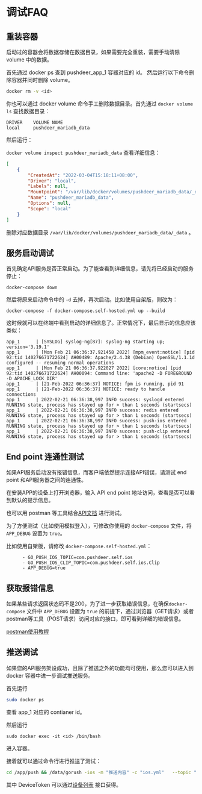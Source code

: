 # 调试FAQ

## 重装容器

启动过的容器会将数据存储在数据目录，如果需要完全重装，需要手动清除 volume 中的数据。

首先通过 docker ps 查到 pushdeer_app_1 容器对应的 id。
然后运行以下命令删除容器并同时删除 volume。

```bash
docker rm -v <id>
```

你也可以通过 docker volume 命令手工删除数据目录。首先通过 `docker volume ls` 查找数据目录：

```
DRIVER    VOLUME NAME
local     pushdeer_mariadb_data
```

然后运行：

`docker volume inspect pushdeer_mariadb_data` 查看详细信息：

```json
[
    {
        "CreatedAt": "2022-03-04T15:18:11+08:00",
        "Driver": "local",
        "Labels": null,
        "Mountpoint": "/var/lib/docker/volumes/pushdeer_mariadb_data/_data",
        "Name": "pushdeer_mariadb_data",
        "Options": null,
        "Scope": "local"
    }
]
```

删除对应数据目录 `/var/lib/docker/volumes/pushdeer_mariadb_data/_data` 。


## 服务启动调试

首先确定API服务是否正常启动。为了能查看到详细信息，请先将已经启动的服务停止：

```
docker-compose down
```

然后将原来启动命令中的 `-d` 去掉，再次启动。比如使用自架版，则改为：

```
docker-compose -f docker-compose.self-hosted.yml up --build 
```

这时候就可以在终端中看到启动的详细信息了。正常情况下，最后显示的信息应该类似：

```
app_1      | [SYSLOG] syslog-ng[87]: syslog-ng starting up; version='3.19.1'
app_1      | [Mon Feb 21 06:36:37.921458 2022] [mpm_event:notice] [pid 92:tid 140276671722624] AH00489: Apache/2.4.38 (Debian) OpenSSL/1.1.1d configured -- resuming normal operations
app_1      | [Mon Feb 21 06:36:37.922027 2022] [core:notice] [pid 92:tid 140276671722624] AH00094: Command line: 'apache2 -D FOREGROUND -D APACHE_LOCK_DIR'
app_1      | [21-Feb-2022 06:36:37] NOTICE: fpm is running, pid 91
app_1      | [21-Feb-2022 06:36:37] NOTICE: ready to handle connections
app_1      | 2022-02-21 06:36:38,997 INFO success: syslogd entered RUNNING state, process has stayed up for > than 1 seconds (startsecs)
app_1      | 2022-02-21 06:36:38,997 INFO success: redis entered RUNNING state, process has stayed up for > than 1 seconds (startsecs)
app_1      | 2022-02-21 06:36:38,997 INFO success: push-ios entered RUNNING state, process has stayed up for > than 1 seconds (startsecs)
app_1      | 2022-02-21 06:36:38,997 INFO success: push-clip entered RUNNING state, process has stayed up for > than 1 seconds (startsecs)
```

## End point 连通性测试

如果API服务启动没有报错信息，而客户端依然提示连接API错误，请测试 end point 和API服务器之间的连通性。

在安装APP的设备上打开浏览器，输入 API end point 地址访问，查看是否可以看到默认的提示信息。

也可以用 postman 等工具结合[API文档](https://github.com/easychen/pushdeer#api-%E8%AF%B4%E6%98%8E) 进行测试。

为了方便测试（比如使用模拟登入），可修改你使用的 `docker-compose` 文件，将 `APP_DEBUG` 设置为 `true`。


比如使用自架版，请修改 `docker-compose.self-hosted.yml`：

```
      - GO_PUSH_IOS_TOPIC=com.pushdeer.self.ios
      - GO_PUSH_IOS_CLIP_TOPIC=com.pushdeer.self.ios.Clip
      - APP_DEBUG=true
```

## 获取报错信息

如果某些请求返回状态码不是200，为了进一步获取错误信息，在确保`docker-compose` 文件中 `APP_DEBUG` 设置为 `true` 的前提下，通过浏览器（GET请求）或者postman等工具（POST请求）访问对应的接口，即可看到详细的错误信息。

[postman使用教程](https://blog.51cto.com/u_10698621/3646204)

## 推送调试

如果您的API服务架设成功，且除了推送之外的功能均可使用，那么您可以进入到 docker 容器中进一步调试推送服务。

首先运行 

```bash
sudo docker ps 
```

查看 app_1 对应的 contianer id。

然后运行 

```
sudo docker exec -it <id> /bin/bash
```

进入容器。

接着就可以通过命令行进行推送了测试：

```bash
cd /app/push && /data/gorush -ios -m "推送内容" -c "ios.yml"   --topic "com.pushdeer.self.ios" -t "DeviceToken" --production 
```

其中 DeviceToken 可以通过[设备列表](https://github.com/easychen/pushdeer#%E8%AE%BE%E5%A4%87%E5%88%97%E8%A1%A8) 接口获得。
